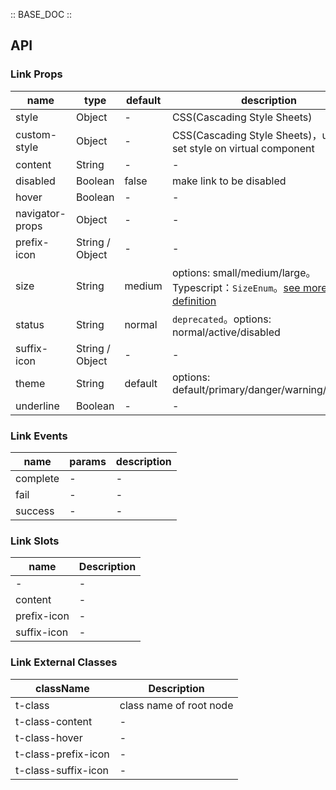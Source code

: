 :: BASE_DOC ::

## API

### Link Props

name | type | default | description | required
-- | -- | -- | -- | --
style | Object | - | CSS(Cascading Style Sheets) | N
custom-style | Object | - | CSS(Cascading Style Sheets)，used to set style on virtual component | N
content | String | - | \- | N
disabled | Boolean | false | make link to be disabled | N
hover | Boolean | - | \- | N
navigator-props | Object | - | \- | N
prefix-icon | String / Object | - | \- | N
size | String | medium | options: small/medium/large。Typescript：`SizeEnum`。[see more ts definition](https://github.com/Tencent/tdesign-miniprogram/blob/develop/packages/components/common/common.ts) | N
status | String | normal | `deprecated`。options: normal/active/disabled | N
suffix-icon | String / Object | - | \- | N
theme | String | default | options: default/primary/danger/warning/success | N
underline | Boolean | - | \- | N

### Link Events

name | params | description
-- | -- | --
complete | \- | \-
fail | \- | \-
success | \- | \-

### Link Slots

name | Description
-- | --
\- | \-
content | \-
prefix-icon | \-
suffix-icon | \-

### Link External Classes

className | Description
-- | --
t-class | class name of root node
t-class-content | \-
t-class-hover | \-
t-class-prefix-icon | \-
t-class-suffix-icon | \-
